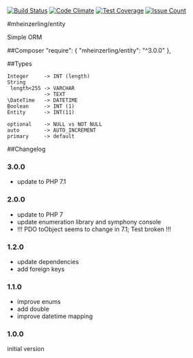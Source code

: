 [![Build Status](https://travis-ci.org/mheinzerling/php-entity.svg?branch=master)](https://travis-ci.org/mheinzerling/php-entity) [![Code Climate](https://codeclimate.com/github/mheinzerling/php-entity/badges/gpa.svg)](https://codeclimate.com/github/mheinzerling/php-entity) [![Test Coverage](https://codeclimate.com/github/mheinzerling/php-entity/badges/coverage.svg)](https://codeclimate.com/github/mheinzerling/php-entity/coverage) [![Issue Count](https://codeclimate.com/github/mheinzerling/php-entity/badges/issue_count.svg)](https://codeclimate.com/github/mheinzerling/php-entity) 

#mheinzerling/entity

Simple ORM

##Composer
    "require": {
        "mheinzerling/entity": "^3.0.0"
    },
    
##Types

    Integer     -> INT (length)
    String 
     length<255 -> VARCHAR
                -> TEXT
    \DateTime   -> DATETIME
    Boolean     -> INT (1)
    Entity      -> INT(11)
    
    optional    -> NULL vs NOT NULL
    auto        -> AUTO_INCREMENT
    primary     -> default

##Changelog

### 3.0.0
- update to PHP 7.1

### 2.0.0
- update to PHP 7
- update enumeration library and symphony console
- !!! PDO toObject seems to change in 7.1; Test broken !!!

### 1.2.0
- update dependencies
- add foreign keys

### 1.1.0
- improve enums
- add double
- improve datetime mapping

### 1.0.0
initial version 